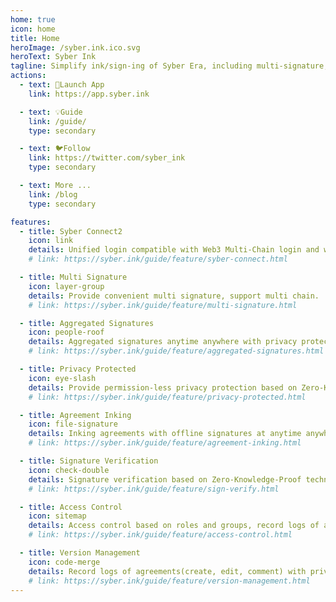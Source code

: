 ```yaml
---
home: true
icon: home
title: Home
heroImage: /syber.ink.ico.svg
heroText: Syber Ink
tagline: Simplify ink/sign-ing of Syber Era, including multi-signature, unified-login, agreement-inking and signature-verification on Multi Chain with privacy protection based on Zero-Knowledge-Proof technology.
actions:
  - text: 🚀Launch App
    link: https://app.syber.ink

  - text: 💡Guide
    link: /guide/
    type: secondary

  - text: 🐦Follow
    link: https://twitter.com/syber_ink
    type: secondary 

  - text: More ...
    link: /blog
    type: secondary 

features:
  - title: Syber Connect2
    icon: link
    details: Unified login compatible with Web3 Multi-Chain login and web2 OpenID login. 
    # link: https://syber.ink/guide/feature/syber-connect.html

  - title: Multi Signature
    icon: layer-group
    details: Provide convenient multi signature, support multi chain.
    # link: https://syber.ink/guide/feature/multi-signature.html 

  - title: Aggregated Signatures
    icon: people-roof
    details: Aggregated signatures anytime anywhere with privacy protection without paying gas.
    # link: https://syber.ink/guide/feature/aggregated-signatures.html

  - title: Privacy Protected 
    icon: eye-slash
    details: Provide permission-less privacy protection based on Zero-Knowledge-Proof technology.
    # link: https://syber.ink/guide/feature/privacy-protected.html

  - title: Agreement Inking
    icon: file-signature
    details: Inking agreements with offline signatures at anytime anywhere, support multi chain.
    # link: https://syber.ink/guide/feature/agreement-inking.html

  - title: Signature Verification
    icon: check-double
    details: Signature verification based on Zero-Knowledge-Proof technology to protect privacy.
    # link: https://syber.ink/guide/feature/sign-verify.html

  - title: Access Control 
    icon: sitemap
    details: Access control based on roles and groups, record logs of access with privacy protected.
    # link: https://syber.ink/guide/feature/access-control.html

  - title: Version Management 
    icon: code-merge
    details: Record logs of agreements(create, edit, comment) with privacy protection.
    # link: https://syber.ink/guide/feature/version-management.html   
--- 
```


